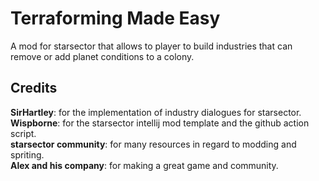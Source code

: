 # Terraforming Made Easy
A mod for starsector that allows to player to build industries that can remove or add planet conditions to a colony.

## Credits
<strong>SirHartley</strong>: for the implementation of industry dialogues for starsector.  
<strong>Wispborne</strong>: for the starsector intellij mod template and the github action script.  
<strong>starsector community</strong>: for many resources in regard to modding and spriting.  
<strong>Alex and his company</strong>: for making a great game and community.  